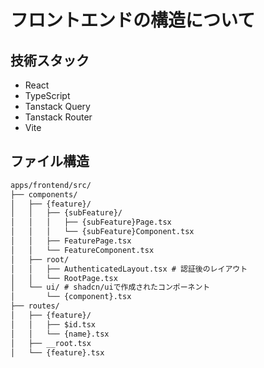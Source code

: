 # フロントエンドの構造について

## 技術スタック

- React
- TypeScript
- Tanstack Query
- Tanstack Router
- Vite

## ファイル構造

```txt
apps/frontend/src/
├── components/
│   ├── {feature}/
│   │   ├── {subFeature}/
│   │   │   ├── {subFeature}Page.tsx
│   │   │   └── {subFeature}Component.tsx
│   │   ├── FeaturePage.tsx
│   │   └── FeatureComponent.tsx
│   ├── root/
│   │   ├── AuthenticatedLayout.tsx # 認証後のレイアウト
│   │   └── RootPage.tsx
│   └── ui/ # shadcn/uiで作成されたコンポーネント
│       └── {component}.tsx
├── routes/
│   ├── {feature}/
│   │   ├── $id.tsx
│   │   └── {name}.tsx
│   ├── __root.tsx
│   └── {feature}.tsx
```
